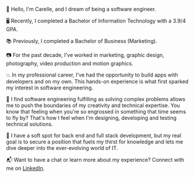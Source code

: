 👋 Hello, I'm Carelle, and I dream of being a software engineer.

🖥️ Recently, I completed a Bachelor of Information Technology with a 3.9/4 GPA.

📚 Previously, I completed a Bachelor of Business (Marketing).

📷 For the past decade, I've worked in marketing, graphic design, photography, video production and motion graphics.

💥 In my professional career, I've had the opportunity to build apps with developers and on my own. This hands-on experience is what first sparked my interest in software engineering.

💖 I find software engineering fulfilling as solving complex problems allows me to push the boundaries of my creativity and technical expertise. You know that feeling when you're so engrossed in something that time seems to fly by? That's how I feel when I'm designing, developing and testing technical solutions.

🎯 I have a soft spot for back end and full stack development, but my real goal is to secure a position that fuels my thirst for knowledge and lets me dive deeper into the ever-evolving world of IT.

📬 Want to have a chat or learn more about my experience? Connect with me on [LinkedIn](https://www.linkedin.com/in/carelle-richards-28aa3351/).
